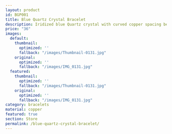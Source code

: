 ```yaml
---
layout: product
id: BGP001
title: Blue Quartz Crystal Bracelet
description: Iridized blue Quartz crystal with curved copper spacing beads.
price: "36"
images:
  default:
    thumbnail:
      optimized: ''
      fallback: "/images/Thumbnail-0131.jpg"
    original:
      optimized: ''
      fallback: "/images/IMG_0131.jpg"
  featured:
    thumbnail:
      optimized: ''
      fallback: "/images/Thumbnail-0131.jpg"
    original:
      optimized: ''
      fallback: "/images/IMG_0131.jpg"
category: bracelets
material: copper
featured: true
section: Store
permalink: /blue-quartz-crystal-bracelet/
---
```

